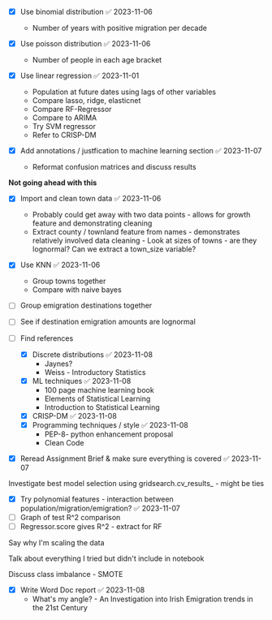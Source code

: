 - [x] Use binomial distribution ✅ 2023-11-06
	- Number of years with positive migration per decade
- [x] Use poisson distribution ✅ 2023-11-06
	- Number of people in each age bracket
- [x] Use linear regression ✅ 2023-11-01
	- Population at future dates using lags of other variables
	- Compare lasso, ridge, elasticnet 
	- Compare RF-Regressor
	- Compare to ARIMA
	- Try SVM regressor
	- Refer to CRISP-DM
 
- [x] Add annotations / justfication to machine learning section ✅ 2023-11-07
	- Reformat confusion matrices and discuss results
 
**Not going ahead with this**
- [x] Import and clean town data ✅ 2023-11-06 
	- Probably could get away with two data points - allows for growth feature and demonstrating cleaning
	 - Extract county / townland feature from names -  demonstrates relatively involved data cleaning 
	  - Look at sizes of towns - are they lognormal? Can we extract a town_size variable?
- [x] Use KNN ✅ 2023-11-06
	- Group towns together
	- Compare with naive bayes

- [ ] Group emigration destinations together
- [ ] See if destination emigration amounts are lognormal
 
- [ ] Find references 
	- [x] Discrete distributions ✅ 2023-11-08
		-  Jaynes?
		- Weiss - Introductory Statistics
	- [x] ML techniques ✅ 2023-11-08
		- 100 page machine learning book 
		- Elements of Statistical Learning
		- Introduction to Statistical Learning
	- [x] CRISP-DM ✅ 2023-11-08
	- [x] Programming techniques / style ✅ 2023-11-08
		- PEP-8- python enhancement proposal
		- Clean Code
- [x] Reread Assignment Brief & make sure everything is covered ✅ 2023-11-07
 
 Investigate best model selection using gridsearch.cv_results_ - might be ties
 
- [x] Try polynomial features - interaction between population/migration/emigration? ✅ 2023-11-07
- [ ] Graph of test R^2 comparison
- [ ] Regressor.score gives R^2 - extract for RF

Say why I'm scaling the data
 
Talk about everything I tried but didn't include in notebook
 
Discuss class imbalance - SMOTE

- [x] Write Word Doc report ✅ 2023-11-08
	- What's my angle? - An Investigation into Irish Emigration trends in the 21st Century 
